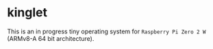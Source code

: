 # kinglet

This is an in progress tiny operating system for `Raspberry Pi Zero 2 W` (ARMv8-A 64 bit architecture).
